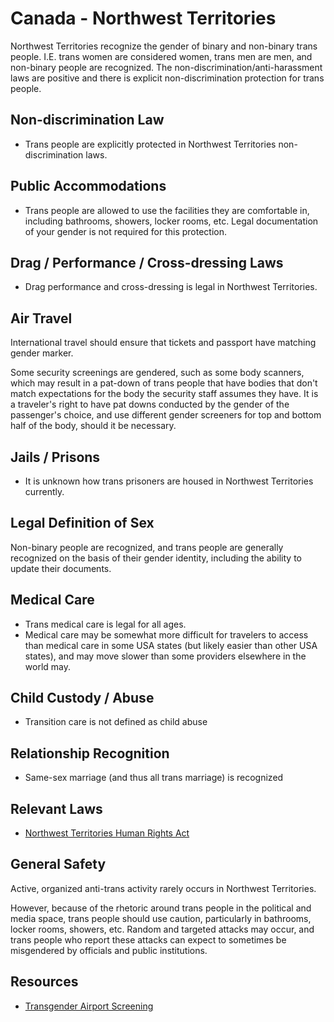 # Canada - Northwest Territories

Northwest Territories recognize the gender of binary and non-binary
trans people. I.E.
trans women are considered women, trans men are men, and non-binary people
are recognized. The non-discrimination/anti-harassment laws are positive
and there is explicit non-discrimination protection for trans people.

## Non-discrimination Law

 * Trans people are explicitly protected in Northwest Territories
   non-discrimination laws.

## Public Accommodations

 * Trans people are allowed to use the facilities they are comfortable
   in, including bathrooms, showers, locker rooms, etc.  Legal
   documentation of your gender is not required for this protection.

## Drag / Performance / Cross-dressing Laws

 * Drag performance and cross-dressing is legal in Northwest Territories.

## Air Travel

International travel should ensure that tickets and passport have
matching gender marker.

Some security screenings are gendered, such as some body scanners, which
may result in a pat-down of trans people that have bodies that don't
match expectations for the body the security staff assumes they have. It
is a traveler's right to have pat downs conducted by the gender of the
passenger's choice, and use different gender screeners for top and
bottom half of the body, should it be necessary.

## Jails / Prisons

 * It is unknown how trans prisoners are housed in Northwest Territories
   currently.

## Legal Definition of Sex

Non-binary people are recognized, and trans people are generally
recognized on the basis of their gender identity, including the ability
to update their documents.

## Medical Care

 * Trans medical care is legal for all ages.
 * Medical care may be somewhat more difficult for travelers to access
   than medical care in some USA states (but likely easier than other
   USA states), and may move slower than some providers elsewhere in the
   world may.

## Child Custody / Abuse

 * Transition care is not defined as child abuse

## Relationship Recognition

 * Same-sex marriage (and thus all trans marriage) is recognized

## Relevant Laws

 * [Northwest Territories Human Rights
   Act](https://www.justice.gov.nt.ca/en/files/legislation/human-rights/human-rights.a.pdf)

## General Safety

Active, organized anti-trans activity rarely occurs in Northwest Territories.

However, because of the rhetoric around trans people in the political and
media space, trans people should use caution, particularly in bathrooms,
locker rooms, showers, etc.  Random and targeted attacks may occur, and
trans people who report these attacks can expect to sometimes be misgendered
by officials and public institutions.

## Resources

 * [Transgender Airport Screening](https://www.catsa-acsta.gc.ca/en/transgender-passengers)
